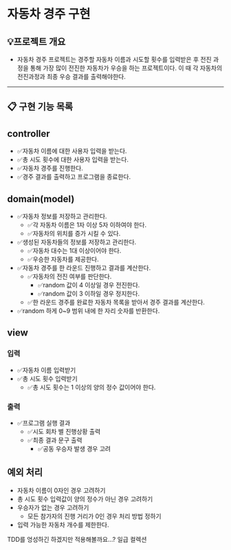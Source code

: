 # 자동차 경주 구현

## 💡프로젝트 개요
- 자동차 경주 프로젝트는 경주할 자동차 이름과 시도할 횟수를 입력받은 후 전진 과정을 통해 가장 많이 전진한 자동차가 우승을 하는 프로젝트이다. 이 때 각 자동차의 전진과정과 최종 우승 결과를 출력해야한다.
---


## 📋 구현 기능 목록

## controller
- ✅자동차 이름에 대한 사용자 입력을 받는다.
- ✅총 시도 횟수에 대한 사용자 입력을 받는다.
- ✅자동차 경주를 진행한다.
- ✅경주 결과를 출력하고 프로그램을 종료한다.


## domain(model)
- ✅자동차 정보를 저장하고 관리한다.
    - ✅각 자동차 이름은 1자 이상 5자 이하여야 한다.
    - ✅자동차의 위치를 증가 시킬 수 있다.
- ✅생성된 자동차들의 정보를 저장하고 관리한다.
    - ✅자동차 대수는 1대 이상이어야 한다.
    - ✅우승한 자동차를 제공한다.
- ✅자동차 경주를 한 라운드 진행하고 결과를 계산한다.
    - ✅자동차의 전진 여부를 판단한다.
        - ✅random 값이 4 이상일 경우 전진한다.
        - ✅random 값이 3 이하일 경우 정지한다.
    - ✅한 라운드 경주를 완료한 자동차 목록을 받아서 경주 결과를 계산한다.
- ✅random 하게 0~9 범위 내에 한 자리 숫자를 반환한다.


## view
### 입력
- ✅자동차 이름 입력받기
- ✅총 시도 횟수 입력받기
  - ✅총 시도 횟수는 1 이상의 양의 정수 값이어야 한다.

### 출력
- ✅프로그램 실행 결과
    - ✅시도 회차 별 진행상황 출력
    - ✅최종 결과 문구 출력
        - ✅공동 우승자 발생 경우 고려


## 예외 처리
- 자동차 이름이 0자인 경우 고려하기
- 총 시도 횟수 입력값이 양의 정수가 아닌 경우 고려하기
- 우승자가 없는 경우 고려하기
    - 모든 참가자의 진행 거리가 0인 경우 처리 방법 정하기
- 입력 가능한 자동차 개수를 제한한다.

TDD를 엉성하긴 하겠지만 적용해볼까요...?
일급 컬렉션

